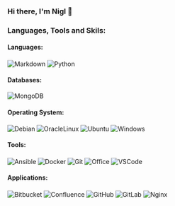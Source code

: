 ### Hi there, I'm Nigl 👋

### Languages, Tools and Skils:

#### Languages:
<p align="left">
  <img align="center" src="https://img.shields.io/badge/markdown-000000?style=for-the-badge&logo=markdown&logoColor=ffffff" alt="Markdown" />
  <img align="center" src="https://img.shields.io/badge/python-3670A0?style=for-the-badge&logo=python&logoColor=ffdd54" alt="Python" />
  </p>
  
#### Databases:
 <p align="left">
  <img align="center" src="https://img.shields.io/badge/MongoDB-4EA94B?style=for-the-badge&logo=mongodb&logoColor=white" alt="MongoDB" />
</p>

#### Operating System:
<p align="left">
  <img align="center" src="https://img.shields.io/badge/Debian-D70A53?style=for-the-badge&logo=debian&logoColor=white" alt="Debian" />
  <img align="center" src="https://img.shields.io/badge/Oraclelinux-F80000?style=for-the-badge&logo=oracle&logoColor=white" alt="OracleLinux" />
  <img align="center" src="https://img.shields.io/badge/Ubuntu-E95420?style=for-the-badge&logo=ubuntu&logoColor=white" alt="Ubuntu" />
  <img align="center" src="https://img.shields.io/badge/Windows-0078D6?style=for-the-badge&logo=windows&logoColor=white" alt="Windows" />
</p>  

#### Tools:
<p align="left">
  <img align="center" src="https://img.shields.io/badge/ansible-%231A1918.svg?style=for-the-badge&logo=ansible&logoColor=white" alt="Ansible" />
  <img align="center" src="https://img.shields.io/badge/Docker-2CA5E0?style=for-the-badge&logo=docker&logoColor=white" alt="Docker" />
  <img align="center" src="https://img.shields.io/badge/git-%23F05033.svg?style=for-the-badge&logo=git&logoColor=white" alt="Git" />
  <img align="center" src="https://img.shields.io/badge/office-737373?style=for-the-badge&logo=microsoft&logoColor=ffffff" alt="Office" />
  <img align="center" src="https://img.shields.io/badge/Visual_Studio_Code-0078D4?style=for-the-badge&logo=visual%20studio%20code&logoColor=white" alt="VSCode" />
</p>


#### Applications:
<p align="left">
  <img align="center" src="https://img.shields.io/badge/bitbucket-%230047B3.svg?style=for-the-badge&logo=bitbucket&logoColor=white" alt="Bitbucket" />
  <img align="center" src="https://img.shields.io/badge/confluence-%23172BF4.svg?style=for-the-badge&logo=confluence&logoColor=white" alt="Confluence" />
  <img align="center" src="https://img.shields.io/badge/github-%23121011.svg?style=for-the-badge&logo=github&logoColor=white" alt="GitHub" />
  <img align="center" src="https://img.shields.io/badge/gitlab-%23181717.svg?style=for-the-badge&logo=gitlab&logoColor=white" alt="GitLab" />
  <img align="center" src="https://img.shields.io/badge/Nginx-009639?style=for-the-badge&logo=nginx&logoColor=white" alt="Nginx" />
  </p>
